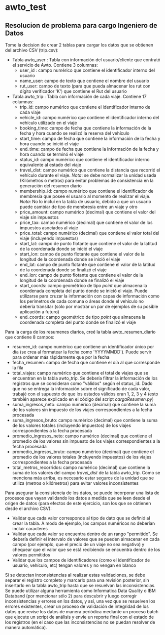 # awto_test
Resolucion de problema para cargo Ingeniero de Datos
----------------------------------------------------

Tome la decision de crear 2 tablas para cargar los datos que se obtienen del archivo CSV (trip.csv):
  - Tabla awto_user : Tabla con información del usuario/cliente que contrató el servicio de Awto. Contiene 3 columnas:
    - user_id : campo numérico que contiene el identificador interno del usuario
    - name_user: campo de texto que contiene el nombre del usuario
    - rut_user: campo de texto (para que pueda almacenar los rut con dígito verificador 'K') que contiene el Rut del usuario
  - Tabla awto_trip : Tabla con información de cada viaje. Contiene 17 columnas:
    - trip_id: campo numérico que contiene el identificador interno de cada viaje
    - vehicle_id: campo numérico que contiene el identificador interno del vehículo utilizado en el viaje
    - booking_time: campo de fecha que contiene la información de la fecha y hora cuando se realizó la reserva del vehículo
    - start_time: campo de fecha que contiene la información de la fecha y hora cuando se inició el viaje
    - end_time: campo de fecha que contiene la información de la fecha y hora cuando se terminó el viaje
    - status_id: campo numérico que contiene el identificador interno equivalente al estado del viaje
    - travel_dist: campo numérico que contiene la distancia que recorrió el vehículo durante el viaje. *Nota*: se debe normalizar la unidad usada (Kilómetros o metros) para evitar problemas de consistencia en la generación del resumen diario
    - membership_id: campo numérico que contiene el identificador de membresía que posee el usuario al momento de realizar el viaje. *Nota*: No lo incluí en la tabla de usuario, debido a que un usuario puede cambiar de tipo de membresía entre un viaje y otro
    - price_amount: campo numérico (decimal) que contiene el valor del viaje sin impuestos
    - price_tax: campo numérico (decimal) que contiene el valor de los impuestos asociados al viaje
    - price_total: campo numérico (decimal) que contiene el valor total del viaje (incluyendo impuestos)
    - start_lat: campo de punto flotante que contiene el valor de la latitud de la coordenada donde se inició el viaje
    - start_lon: campo de punto flotante que contiene el valor de la longitud de la coordenada donde se inició el viaje
    - end_lat: campo de punto flotante que contiene el valor de la latitud de la coordenada donde se finalizó el viaje
    - end_lon: campo de punto flotante que contiene el valor de la longitud de la coordenada donde se finalizó el viaje
    - start_coords: campo geométrico de tipo *point* que almacena la coordenada completa del punto donde se inició el viaje. Puede utilizarse para cruzar la información con capas de información como los perímetros de cada comuna o áreas donde el vehículo no debería transitar (sólo por mostrar un par de ejemplos de su posible aplicación a futuro)
    - end_coords: campo geométrico de tipo *point* que almacena la coordenada completa del punto donde se finalizó el viaje

Para la carga de los resumenes diarios, creé la tabla awto_resumen_diario que contiene 8 campos:
  - resumen_id: campo numérico que contiene un identificador único por día (se crea al formatear la fecha como 'YYYYMMDD'). Puede servir para ordenar más rápidamente que por la fecha
  - fecha_resumen: campo de fecha que contiene el día al que corresponde la fila
  - total_viajes: campo numérico que contiene el total de viajes que se encuentran en la tabla awto_trip. Se debería filtrar la información de los registros que se consideran como "válidos" según el status_id. Dado que no se entrega la información sobre el significado de cada valor, trabajé con el supuesto de que los estados válidos eran 1, 2, 3 y 4 (esto también aparece explicado en el código del script *cargaResumen.py*)
  - suma_ingresos_neto: campo numérico (decimal) que contiene la suma de los valores sin impuesto de los viajes correspondientes a la fecha procesada
  - suma_ingresos_bruto: campo numérico (decimal) que contiene la suma de los valores totales (incluyendo impuestos) de los viajes correspondientes a la fecha procesada
  - promedio_ingresos_neto: campo numérico (decimal) que contiene el promedio de los valores sin impuesto de los viajes correspondientes a la fecha procesada
  - promedio_ingresos_bruto: campo numérico (decimal) que contiene el promedio de los valores totales (incluyendo impuestos) de los viajes correspondientes a la fecha procesada
  - total_metros_recorridos: campo numérico (decimal) que contiene la suma de los valores del campo *travel_dist* de la tabla awto_trip. Como se menciona más arriba, es necesario estar seguros de la unidad que se utiliza (metros o kilómetros) para evitar valores inconsistentes

Para asegurar la consistencia de los datos, se puede incorporar una lista de procesos que vayan validando los datos a medida que se leen desde el origen de datos (para efectos de este ejercicio, son los que se obtienen desde el archivo CSV):
  - Validar que cada valor corresponde al tipo de dato que se definió al crear la tabla. A modo de ejemplo, los campos numéricos no deberían incluir caracteres
  - Validar que cada valor se encuentra dentro de un rango "permitido". Se debería definir el intervalo de valores que se pueden almacenar en cada campo (por ejemplo, que el precio de un viaje no sea negativo) y chequear que el valor que se está recibiendo se encuentra dentro de los valores permitidos
  - Validar que los campos de identificadores (como el identificador de usuario, vehículo, etc) tengan valores y no vengan en blanco

Si se detectan inconsistencias al realizar estas validaciones, se debe separar el registro completo y marcarlo para una revisión posterior, sin insertarlo en la tabla awto_trip hasta que se resuelvan las inconsistencias.
Se puede utilizar alguna herramienta como Informatica Data Quality o IBM Databand (por mencionar sólo 2) para descubrir y luego corregir inconsistencias y errores en los datos, y así, una vez que se resuelven los errores existentes, crear un proceso de validación de integridad de los datos que revise los datos de manera periódica mediante un proceso batch que ejecute un script de análisis y envíe un reporte final con el estado de los registros (en el caso que las inconsistencias no se puedan resolver de manera automática).
